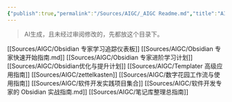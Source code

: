 ```yaml
---
{"publish":true,"permalink":"/Sources/AIGC/_AIGC Readme.md","title":"AIGC","created":"2025-06-07T01:57:27.668+08:00","modified":"2025-07-09T23:23:43.963+08:00","published":"2025-07-09T23:23:43.963+08:00","tags":["AI生成"],"cssclasses":""}
---
```



> AI生成，且未经过审阅修改的，先都放这个目录下。

[[Sources/AIGC/Obsidian 专家学习追踪仪表板]]
[[Sources/AIGC/Obsidian 专家快速开始指南.md]]
[[Sources/AIGC/Obsidian 专家进阶学习计划]]
[[Sources/AIGC/Obsidian优化与提升计划]]
[[Sources/AIGC/Templater 高级应用指南]]
[[Sources/AIGC/zettelkasten]]
[[Sources/AIGC/数字花园工作流与使用指南]]
[[Sources/AIGC/软件开发实践项目集合]]
[[Sources/AIGC/软件开发专家的 Obsidian 实战指南.md]]
[[Sources/AIGC/笔记库整理总指南]]
